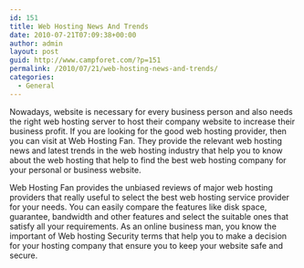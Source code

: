 ```yaml
---
id: 151
title: Web Hosting News And Trends
date: 2010-07-21T07:09:38+00:00
author: admin
layout: post
guid: http://www.campforet.com/?p=151
permalink: /2010/07/21/web-hosting-news-and-trends/
categories:
  - General
---
```

Nowadays, website is necessary for every business person and also needs the right web hosting server to host their company website to increase their business profit. If you are looking for the good web hosting provider, then you can visit at Web Hosting Fan. They provide the relevant web hosting news and latest trends in the web hosting industry that help you to know about the web hosting that help to find the best web hosting company for your personal or business website.

Web Hosting Fan provides the unbiased reviews of major web hosting providers that really useful to select the best web hosting service provider for your needs. You can easily compare the features like disk space, guarantee, bandwidth and other features and select the suitable ones that satisfy all your requirements. As an online business man, you know the important of Web hosting Security terms that help you to make a decision for your hosting company that ensure you to keep your website safe and secure.